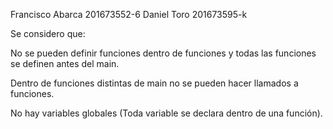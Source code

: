 Francisco Abarca 201673552-6
Daniel Toro 201673595-k

Se considero que:

No se pueden definir funciones dentro de funciones y todas las funciones se definen antes del main.

Dentro de funciones distintas de main no se pueden hacer llamados a funciones.

No hay variables globales (Toda variable se declara dentro de una función).



